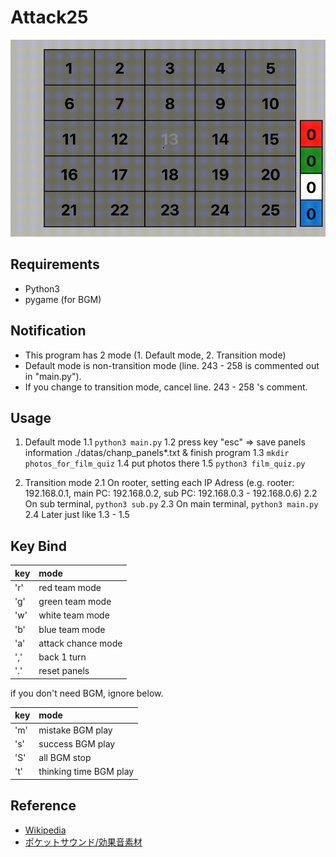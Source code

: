 # Attack25
![ScreenShot](https://github.com/kuboyoo/Attack25/blob/master/img/ss.gif)

## Requirements
- Python3
- pygame (for BGM)

## Notification
- This program has 2 mode (1. Default mode, 2. Transition mode)
- Default mode is non-transition mode (line. 243 - 258 is commented out in "main.py").
- If you change to transition mode, cancel line. 243 - 258 's comment.

## Usage
1. Default mode
    1.1 `python3 main.py`
    1.2 press key "esc" => save panels information ./datas/chanp_panels*.txt & finish program
    1.3 `mkdir photos_for_film_quiz`
    1.4 put photos there
    1.5 `python3 film_quiz.py`

2. Transition mode
    2.1 On rooter, setting each IP Adress (e.g. rooter: 192.168.0.1, main PC: 192.168.0.2, sub PC: 192.168.0.3 - 192.168.0.6)
    2.2 On sub terminal, `python3 sub.py`
    2.3 On main terminal, `python3 main.py`
    2.4 Later just like 1.3 - 1.5

## Key Bind
|key|mode|
|:--|:--|
|'r'|red team mode|
|'g'|green team mode|
|'w'|white team mode|
|'b'|blue team mode|
|'a'|attack chance mode|
|','|back 1 turn|
|'.'|reset panels|

if you don't need BGM, ignore below.

|key|mode|
|:--|:--|
|'m'|mistake BGM play|
|'s'|success BGM play|
|'S'|all BGM stop|
|'t'|thinking time BGM play|

## Reference
- [Wikipedia](https://en.wikipedia.org/wiki/Panel_Quiz_Attack_25)
- [ポケットサウンド/効果音素材](https://pocket-se.info/)
